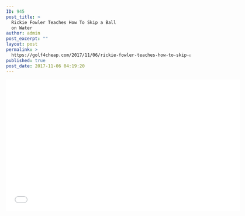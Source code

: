 ```yaml
---
ID: 945
post_title: >
  Rickie Fowler Teaches How To Skip a Ball
  on Water
author: admin
post_excerpt: ""
layout: post
permalink: >
  https://golf4cheap.com/2017/11/06/rickie-fowler-teaches-how-to-skip-a-ball-on-water/
published: true
post_date: 2017-11-06 04:19:20
---
```

<p style="text-align: center;"><iframe src="//www.youtube.com/embed/FfaMg3jHp5M" width="640" height="360" frameborder="0" allowfullscreen="allowfullscreen"></iframe></p>